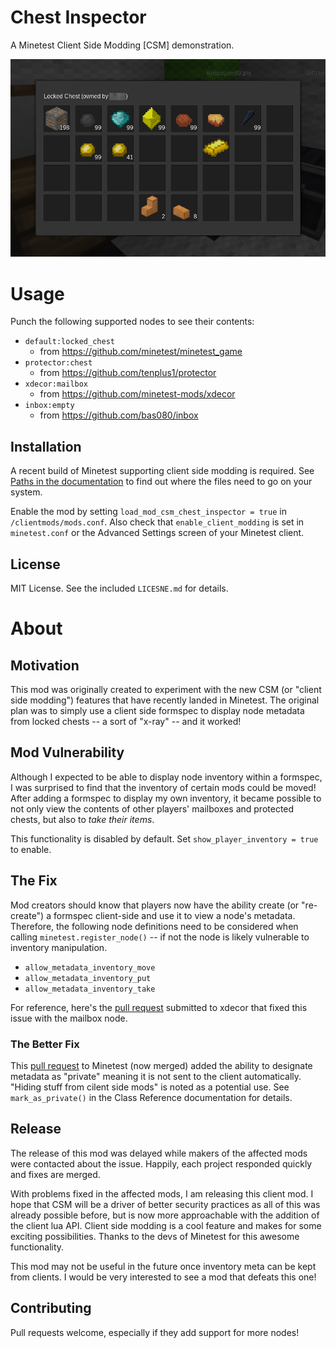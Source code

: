 # Chest Inspector

A Minetest Client Side Modding [CSM] demonstration.

![Inspecting Locked Chest Contents](/screenshot.png?raw=true "Inspecting Locked Chest Contents")

# Usage

Punch the following supported nodes to see their contents:

- `default:locked_chest`
  - from https://github.com/minetest/minetest_game
- `protector:chest`
  - from https://github.com/tenplus1/protector
- `xdecor:mailbox`
  - from https://github.com/minetest-mods/xdecor
- `inbox:empty`
  - from https://github.com/bas080/inbox

## Installation

A recent build of Minetest supporting client side modding is required. See [Paths in the documentation](https://github.com/minetest/minetest/blob/master/doc/client_lua_api.md#paths) to find out where the files need to go on your system.

Enable the mod by setting `load_mod_csm_chest_inspector = true` in `/clientmods/mods.conf`. Also check that `enable_client_modding` is set in `minetest.conf` or the Advanced Settings screen of your Minetest client.

## License

MIT License. See the included `LICESNE.md` for details.

# About

## Motivation

This mod was originally created to experiment with the new CSM (or "client side modding") features that have recently landed in Minetest. The original plan was to simply use a client side formspec to display node metadata from locked chests -- a sort of "x-ray" -- and it worked!

## Mod Vulnerability

Although I expected to be able to display node inventory within a formspec, I was surprised to find that the inventory of certain mods could be moved! After adding a formspec to display my own inventory, it became possible to not only view the contents of other players' mailboxes and protected chests, but also to *take their items*.

This functionality is disabled by default. Set `show_player_inventory = true` to enable.

## The Fix

Mod creators should know that players now have the ability create (or "re-create") a formspec client-side and use it to view a node's metadata. Therefore, the following node definitions need to be considered when calling `minetest.register_node()` -- if not the node is likely vulnerable to inventory manipulation.

  - `allow_metadata_inventory_move`
  - `allow_metadata_inventory_put`
  - `allow_metadata_inventory_take`

For reference, here's the [pull request](https://github.com/minetest-mods/xdecor/pull/78/files) submitted to xdecor that fixed this issue with the mailbox node.

### The Better Fix

This [pull request](https://github.com/minetest/minetest/pull/5702) to Minetest (now merged) added the ability to designate metadata as "private" meaning it is not sent to the client automatically. "Hiding stuff from cilent side mods" is noted as a potential use. See `mark_as_private()` in the Class Reference documentation for details.

## Release

The release of this mod was delayed while makers of the affected mods were contacted about the issue. Happily, each project responded quickly and fixes are merged.

With problems fixed in the affected mods, I am releasing this client mod. I hope that CSM will be a driver of better security practices as all of this was already possible before, but is now more approachable with the addition of the client lua API. Client side modding is a cool feature and makes for some exciting possibilities. Thanks to the devs of Minetest for this awesome functionality.

This mod may not be useful in the future once inventory meta can be kept from clients. I would be very interested to see a mod that defeats this one!

## Contributing

Pull requests welcome, especially if they add support for more nodes!
